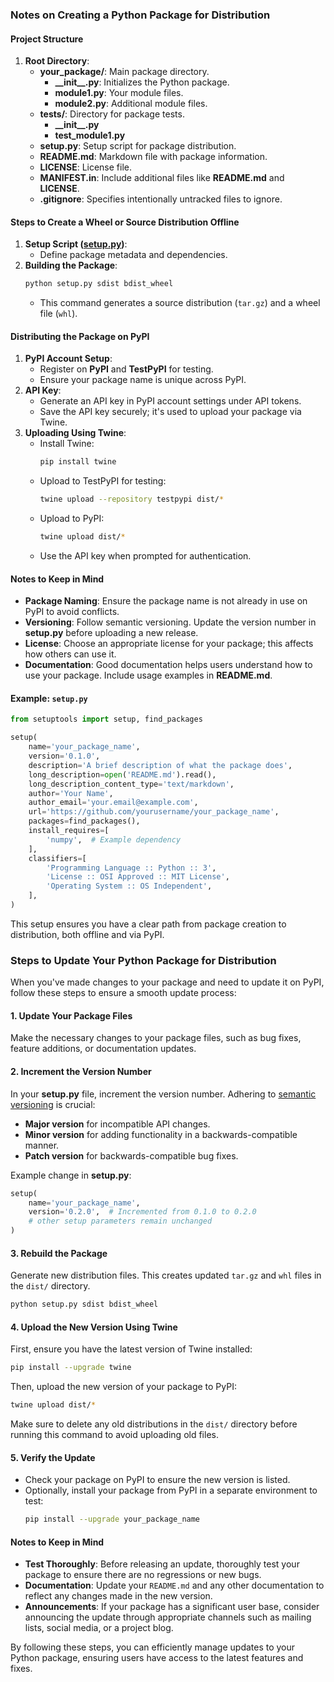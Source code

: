### Notes on Creating a Python Package for Distribution

#### Project Structure
1. **Root Directory**:
   - **your_package/**: Main package directory.
     - **\_\_init\_\_.py**: Initializes the Python package.
     - **module1.py**: Your module files.
     - **module2.py**: Additional module files.
   - **tests/**: Directory for package tests.
     - **\_\_init\_\_.py**
     - **test_module1.py**
   - **setup.py**: Setup script for package distribution.
   - **README.md**: Markdown file with package information.
   - **LICENSE**: License file.
   - **MANIFEST.in**: Include additional files like **README.md** and **LICENSE**.
   - **.gitignore**: Specifies intentionally untracked files to ignore.

#### Steps to Create a Wheel or Source Distribution Offline
1. **Setup Script ([setup.py](file:///d%3A/proj/color-terminal/setup.py#1%2C1-1%2C1))**:
   - Define package metadata and dependencies.
2. **Building the Package**:
   ```bash
   python setup.py sdist bdist_wheel
   ```
   - This command generates a source distribution (`tar.gz`) and a wheel file (`whl`).

#### Distributing the Package on PyPI
1. **PyPI Account Setup**:
   - Register on **PyPI** and **TestPyPI** for testing.
   - Ensure your package name is unique across PyPI.
2. **API Key**:
   - Generate an API key in PyPI account settings under API tokens.
   - Save the API key securely; it's used to upload your package via Twine.
3. **Uploading Using Twine**:
   - Install Twine:
     ```bash
     pip install twine
     ```
   - Upload to TestPyPI for testing:
     ```bash
     twine upload --repository testpypi dist/*
     ```
   - Upload to PyPI:
     ```bash
     twine upload dist/*
     ```
   - Use the API key when prompted for authentication.

#### Notes to Keep in Mind
- **Package Naming**: Ensure the package name is not already in use on PyPI to avoid conflicts.
- **Versioning**: Follow semantic versioning. Update the version number in **setup.py** before uploading a new release.
- **License**: Choose an appropriate license for your package; this affects how others can use it.
- **Documentation**: Good documentation helps users understand how to use your package. Include usage examples in **README.md**.

#### Example: `setup.py`
```python
from setuptools import setup, find_packages

setup(
    name='your_package_name',
    version='0.1.0',
    description='A brief description of what the package does',
    long_description=open('README.md').read(),
    long_description_content_type='text/markdown',
    author='Your Name',
    author_email='your.email@example.com',
    url='https://github.com/yourusername/your_package_name',
    packages=find_packages(),
    install_requires=[
        'numpy',  # Example dependency
    ],
    classifiers=[
        'Programming Language :: Python :: 3',
        'License :: OSI Approved :: MIT License',
        'Operating System :: OS Independent',
    ],
)
```

This setup ensures you have a clear path from package creation to distribution, both offline and via PyPI.

### Steps to Update Your Python Package for Distribution

When you've made changes to your package and need to update it on PyPI, follow these steps to ensure a smooth update process:

#### 1. Update Your Package Files
Make the necessary changes to your package files, such as bug fixes, feature additions, or documentation updates.

#### 2. Increment the Version Number
In your **setup.py** file, increment the version number. Adhering to [semantic versioning](https://semver.org/) is crucial:
- **Major version** for incompatible API changes.
- **Minor version** for adding functionality in a backwards-compatible manner.
- **Patch version** for backwards-compatible bug fixes.

Example change in **setup.py**:
```python
setup(
    name='your_package_name',
    version='0.2.0',  # Incremented from 0.1.0 to 0.2.0
    # other setup parameters remain unchanged
)
```

#### 3. Rebuild the Package
Generate new distribution files. This creates updated `tar.gz` and `whl` files in the `dist/` directory.
```bash
python setup.py sdist bdist_wheel
```

#### 4. Upload the New Version Using Twine
First, ensure you have the latest version of Twine installed:
```bash
pip install --upgrade twine
```

Then, upload the new version of your package to PyPI:
```bash
twine upload dist/*
```
Make sure to delete any old distributions in the `dist/` directory before running this command to avoid uploading old files.

#### 5. Verify the Update
- Check your package on PyPI to ensure the new version is listed.
- Optionally, install your package from PyPI in a separate environment to test:
  ```bash
  pip install --upgrade your_package_name
  ```

#### Notes to Keep in Mind
- **Test Thoroughly**: Before releasing an update, thoroughly test your package to ensure there are no regressions or new bugs.
- **Documentation**: Update your `README.md` and any other documentation to reflect any changes made in the new version.
- **Announcements**: If your package has a significant user base, consider announcing the update through appropriate channels such as mailing lists, social media, or a project blog.

By following these steps, you can efficiently manage updates to your Python package, ensuring users have access to the latest features and fixes.